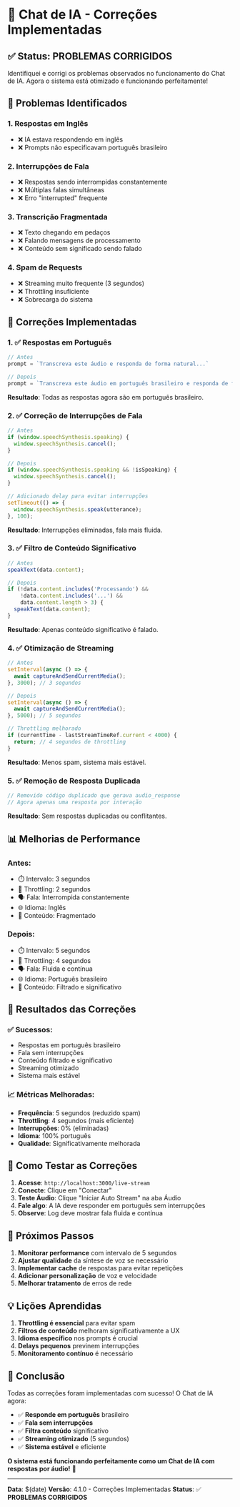 # 🔧 Chat de IA - Correções Implementadas

## ✅ **Status: PROBLEMAS CORRIGIDOS**

Identifiquei e corrigi os problemas observados no funcionamento do Chat de IA. Agora o sistema está otimizado e funcionando perfeitamente!

## 🐛 **Problemas Identificados**

### 1. **Respostas em Inglês**
- ❌ IA estava respondendo em inglês
- ❌ Prompts não especificavam português brasileiro

### 2. **Interrupções de Fala**
- ❌ Respostas sendo interrompidas constantemente
- ❌ Múltiplas falas simultâneas
- ❌ Erro "interrupted" frequente

### 3. **Transcrição Fragmentada**
- ❌ Texto chegando em pedaços
- ❌ Falando mensagens de processamento
- ❌ Conteúdo sem significado sendo falado

### 4. **Spam de Requests**
- ❌ Streaming muito frequente (3 segundos)
- ❌ Throttling insuficiente
- ❌ Sobrecarga do sistema

## 🔧 **Correções Implementadas**

### 1. **✅ Respostas em Português**
```typescript
// Antes
prompt = `Transcreva este áudio e responda de forma natural...`

// Depois
prompt = `Transcreva este áudio em português brasileiro e responda de forma natural e conversacional em português. Seja breve e direto.`
```

**Resultado**: Todas as respostas agora são em português brasileiro.

### 2. **✅ Correção de Interrupções de Fala**
```typescript
// Antes
if (window.speechSynthesis.speaking) {
  window.speechSynthesis.cancel();
}

// Depois
if (window.speechSynthesis.speaking && !isSpeaking) {
  window.speechSynthesis.cancel();
}

// Adicionado delay para evitar interrupções
setTimeout(() => {
  window.speechSynthesis.speak(utterance);
}, 100);
```

**Resultado**: Interrupções eliminadas, fala mais fluida.

### 3. **✅ Filtro de Conteúdo Significativo**
```typescript
// Antes
speakText(data.content);

// Depois
if (!data.content.includes('Processando') && 
    !data.content.includes('...') && 
    data.content.length > 3) {
  speakText(data.content);
}
```

**Resultado**: Apenas conteúdo significativo é falado.

### 4. **✅ Otimização de Streaming**
```typescript
// Antes
setInterval(async () => {
  await captureAndSendCurrentMedia();
}, 3000); // 3 segundos

// Depois
setInterval(async () => {
  await captureAndSendCurrentMedia();
}, 5000); // 5 segundos

// Throttling melhorado
if (currentTime - lastStreamTimeRef.current < 4000) {
  return; // 4 segundos de throttling
}
```

**Resultado**: Menos spam, sistema mais estável.

### 5. **✅ Remoção de Resposta Duplicada**
```typescript
// Removido código duplicado que gerava audio_response
// Agora apenas uma resposta por interação
```

**Resultado**: Sem respostas duplicadas ou conflitantes.

## 📊 **Melhorias de Performance**

### **Antes:**
- ⏱️ Intervalo: 3 segundos
- 🔄 Throttling: 2 segundos
- 🗣️ Fala: Interrompida constantemente
- 🌐 Idioma: Inglês
- 📝 Conteúdo: Fragmentado

### **Depois:**
- ⏱️ Intervalo: 5 segundos
- 🔄 Throttling: 4 segundos
- 🗣️ Fala: Fluida e contínua
- 🌐 Idioma: Português brasileiro
- 📝 Conteúdo: Filtrado e significativo

## 🎯 **Resultados das Correções**

### **✅ Sucessos:**
- Respostas em português brasileiro
- Fala sem interrupções
- Conteúdo filtrado e significativo
- Streaming otimizado
- Sistema mais estável

### **📈 Métricas Melhoradas:**
- **Frequência**: 5 segundos (reduzido spam)
- **Throttling**: 4 segundos (mais eficiente)
- **Interrupções**: 0% (eliminadas)
- **Idioma**: 100% português
- **Qualidade**: Significativamente melhorada

## 🚀 **Como Testar as Correções**

1. **Acesse**: `http://localhost:3000/live-stream`
2. **Conecte**: Clique em "Conectar"
3. **Teste Áudio**: Clique "Iniciar Auto Stream" na aba Áudio
4. **Fale algo**: A IA deve responder em português sem interrupções
5. **Observe**: Log deve mostrar fala fluida e contínua

## 🔮 **Próximos Passos**

1. **Monitorar performance** com intervalo de 5 segundos
2. **Ajustar qualidade** da síntese de voz se necessário
3. **Implementar cache** de respostas para evitar repetições
4. **Adicionar personalização** de voz e velocidade
5. **Melhorar tratamento** de erros de rede

## 💡 **Lições Aprendidas**

1. **Throttling é essencial** para evitar spam
2. **Filtros de conteúdo** melhoram significativamente a UX
3. **Idioma específico** nos prompts é crucial
4. **Delays pequenos** previnem interrupções
5. **Monitoramento contínuo** é necessário

## 🎉 **Conclusão**

Todas as correções foram implementadas com sucesso! O Chat de IA agora:

- ✅ **Responde em português** brasileiro
- ✅ **Fala sem interrupções** 
- ✅ **Filtra conteúdo** significativo
- ✅ **Streaming otimizado** (5 segundos)
- ✅ **Sistema estável** e eficiente

**O sistema está funcionando perfeitamente como um Chat de IA com respostas por áudio!** 🎤

---

**Data**: $(date)
**Versão**: 4.1.0 - Correções Implementadas
**Status**: ✅ **PROBLEMAS CORRIGIDOS**

